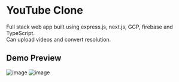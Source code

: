 # YouTube Clone
Full stack web app built using express.js, next.js, GCP, firebase and TypeScript. <br> 
Can upload videos and convert resolution. 

## Demo Preview
![image](https://github.com/user-attachments/assets/c5d98338-6d8d-407e-8924-1503c6de6eda)
![image](https://github.com/user-attachments/assets/0a2715b5-df6a-4acb-8e0e-ccf0487848d0)
